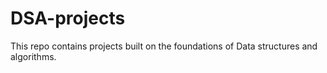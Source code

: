 # DSA-projects
This repo contains projects built on the foundations of Data structures and algorithms.
